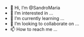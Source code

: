 - 👋 Hi, I’m @SandroMaria
- 👀 I’m interested in ...
- 🌱 I’m currently learning ...
- 💞️ I’m looking to collaborate on ...
- 📫 How to reach me ...

<!---
SandroMaria/SandroMaria is a ✨ special ✨ repository because its `README.md` (this file) appears on your GitHub profile.
You can click the Preview link to take a look at your changes.
--->
